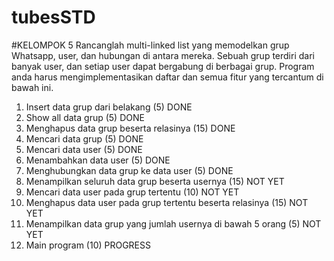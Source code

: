 # tubesSTD
#KELOMPOK 5
Rancanglah multi-linked list yang memodelkan grup Whatsapp, user, dan hubungan di antara mereka. Sebuah grup terdiri dari banyak user, dan setiap user dapat bergabung di berbagai grup. Program anda harus mengimplementasikan daftar dan semua fitur yang tercantum di bawah ini.
1.	Insert data grup dari belakang (5)  DONE
2.	Show all data grup (5)  DONE
3.	Menghapus data grup beserta relasinya (15) DONE
4.	Mencari data grup (5) DONE 
5.	Mencari data user (5) DONE
6.	Menambahkan data user (5) DONE
7.	Menghubungkan data grup ke data user (5) DONE
8.	Menampilkan seluruh data grup beserta usernya (15) NOT YET
9.	Mencari data user pada grup tertentu (10) NOT YET
10.	Menghapus data user pada grup tertentu beserta relasinya (15) NOT YET
11.	Menampilkan data grup yang jumlah usernya di bawah 5 orang (5) NOT YET
12.	Main program (10) PROGRESS

